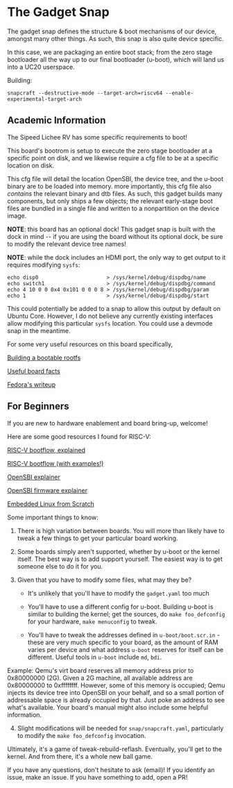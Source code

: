 # The Gadget Snap

The gadget snap defines the structure & boot mechanisms of our device, amongst
many other things. As such, this snap is also quite device specific.

In this case, we are packaging an entire boot stack; from the zero stage
bootloader all the way up to our final bootloader (u-boot), which will land us
into a UC20 userspace.

Building:

`snapcraft --destructive-mode --target-arch=riscv64 --enable-experimental-target-arch`


## Academic Information

The Sipeed Lichee RV has some specific requirements to boot!

This board's bootrom is setup to execute the zero stage bootloader at a specific
point on disk, and we likewise require a cfg file to be at a specific location
on disk.

This cfg file will detail the location OpenSBI, the device tree, and the u-boot
binary are to be loaded into memory. more importantly, this cfg file also
*contains* the relevant binary and dtb files. As such, this gadget builds many
components, but only ships a few objects; the relevant early-stage boot files
are bundled in a single file and written to a nonpartition on the device image.

**NOTE**: this board has an optional dock! This gadget snap is built with the
dock in mind -- if you are using the board without its optional dock, be sure to
modify the relevant device tree names!

**NOTE**: while the dock includes an HDMI port, the only way to get output to it
requires modifying `sysfs`:

```
echo disp0                      > /sys/kernel/debug/dispdbg/name
echo switch1                    > /sys/kernel/debug/dispdbg/command
echo 4 10 0 0 0x4 0x101 0 0 0 8 > /sys/kernel/debug/dispdbg/param
echo 1                          > /sys/kernel/debug/dispdbg/start
```

This could potentially be added to a snap to allow this output by default on
Ubuntu Core. However, I do not believe any currently existing interfaces allow
modifying this particular `sysfs` location. You could use a devmode snap in the
meantime.

For some very useful resources on this board specifically,

[Building a bootable rootfs](https://andreas.welcomes-you.com/boot-sw-debian-risc-v-lichee-rv/)

[Useful board facts](https://linux-sunxi.org/Sipeed_Lichee_RV)

[Fedora's writeup](https://fedoraproject.org/wiki/Architectures/RISC-V/Allwinner)


## For Beginners

If you are new to hardware enablement and board bring-up, welcome!

Here are some good resources I found for RISC-V:

[RISC-V bootflow, explained](https://crvf2019.github.io/pdf/43.pdf)

[RISC-V bootflow (with examples!)](https://riscv.org/wp-content/uploads/2019/12/Summit_bootflow.pdf)

[OpenSBI explainer](https://github.com/riscv-software-src/opensbi)

[OpenSBI firmware explainer](https://github.com/riscv-software-src/opensbi/tree/master/docs/firmware)

[Embedded Linux from Scratch](https://youtube.com/watch?v=cIkTh3Xp3dA)

Some important things to know:

1) There is high variation between boards. You will more than likely have to
    tweak a few things to get your particular board working.

2) Some boards simply aren't supported, whether by u-boot or the kernel
    itself. The best way is to add support yourself. The easiest way is to
    get someone else to do it for you.

3) Given that you have to modify some files, what may they be? 
    * It's unlikely that you'll have to modify the `gadget.yaml` too much
    
    * You'll have to use a different config for u-boot. Building u-boot is
      similar to building the kernel; get the sources, do `make foo_defconfig`
      for your hardware, `make menuconfig` to tweak.
    
    * You'll have to tweak the addresses defined in `u-boot/boot.scr.in` -
      these are very much specific to your board, as the amount of RAM
      varies per device and what address `u-boot` reserves for itself can be
      different. Useful tools in `u-boot` include `md`, `bdi`.

Example: Qemu's virt board reserves all memory address prior to 0x80000000 (2G).
Given a 2G machine, all available address are 0x80000000 to 0xffffffff. However,
some of this memory is occupied; Qemu injects its device tree into OpenSBI on
your behalf, and so a small portion of addressable space is already occupied by
that. Just poke an address to see what's available. Your board's manual might
also include some helpful information.

4) Slight modifications will be needed for `snap/snapcraft.yaml`,
    particularly to modify the `make foo_defconfig` invocation.

Ultimately, it's a game of tweak-rebuild-reflash. Eventually, you'll get to the
kernel. And from there, it's a whole new ball game.


If you have any questions, don't hesitate to ask (email)! If you identify an
issue, make an issue. If you have something to add, open a PR!
